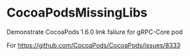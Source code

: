 # CocoaPodsMissingLibs
Demonstrate CocoaPods 1.6.0 link failure for gRPC-Core pod

For https://github.com/CocoaPods/CocoaPods/issues/8333
